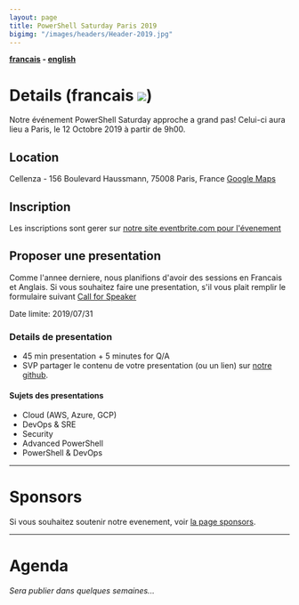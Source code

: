 ```yaml
---
layout: page
title: PowerShell Saturday Paris 2019
bigimg: "/images/headers/Header-2019.jpg"
---
```


<b>[francais](/powershellsat-2019) - [english](/powershellsat-2019en)</b>

# Details (francais ![](https://github.com/FrPSUG/frpsug.github.io/raw/master/images/iconfinder_Saint-Barthelemy-Flag_32318(1).png))

Notre événement PowerShell Saturday approche a grand pas!
Celui-ci aura lieu a Paris, le 12 Octobre 2019 à partir de 9h00.

## Location

Cellenza - 156 Boulevard Haussmann, 75008 Paris, France [Google Maps](https://goo.gl/maps/fww4JUjUByjLzwWL8)

## Inscription

Les inscriptions sont gerer sur [notre site eventbrite.com pour l'évenement](https://pssatparis2019.eventbrite.com)

## Proposer une presentation

Comme l'annee derniere, nous planifions d'avoir des sessions en Francais et Anglais. Si vous souhaitez faire une presentation, s'il vous plait remplir le formulaire suivant [Call for Speaker](https://docs.google.com/forms/d/e/1FAIpQLSd0Khps45tqPV1qMqzOS6c4y93WNkv-l0dS_yp6rqEBXnLV1w/viewform)

Date limite: 2019/07/31

### Details de presentation

* 45 min presentation + 5 minutes for Q/A
* SVP partager le contenu de votre presentation (ou un lien) sur [notre github](https://github.com/FrPSUG/Presentations).

#### Sujets des presentations

* Cloud (AWS, Azure, GCP)
* DevOps & SRE
* Security
* Advanced PowerShell
* PowerShell & DevOps

<hr>

# Sponsors

Si vous souhaitez soutenir notre evenement, voir [la page sponsors](/pssat2019/sponsors-fr).

<hr>

# Agenda

<i>Sera publier dans quelques semaines...</i>
